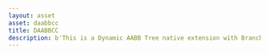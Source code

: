 ```yaml
---
layout: asset
asset: daabbcc
title: DAABBCC
description: b'This is a Dynamic AABB Tree native extension with Branch and Bound Algorithm.'
---
```

